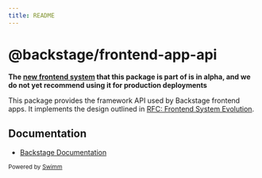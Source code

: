 ```yaml
---
title: README
---
```

# @backstage/frontend-app-api

**The [new frontend system](https://backstage.io/docs/frontend-system/) that this package is part of is in alpha, and we do not yet recommend using it for production deployments**

This package provides the framework API used by Backstage frontend apps. It implements the design outlined in [RFC: Frontend System Evolution](https://github.com/backstage/backstage/issues/18372).

## Documentation

- [Backstage Documentation](https://backstage.io/docs)

<SwmMeta version="3.0.0"><sup>Powered by [Swimm](https://app.swimm.io/)</sup></SwmMeta>
